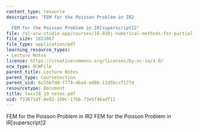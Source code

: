 ```yaml
---
content_type: resource
description: 'FEM for the Poisson Problem in IR2

  FEM for the Poisson Problem in IR[superscript]2'
file: /ol-ocw-studio-app/courses/16-920j-numerical-methods-for-partial-differential-equations-sma-5212-spring-2003/f33671df8e82180c17bb73e5f46adf11_lecs18_19_notes.pdf
file_size: 1653867
file_type: application/pdf
learning_resource_types:
- Lecture Notes
license: https://creativecommons.org/licenses/by-nc-sa/4.0/
ocw_type: OCWFile
parent_title: Lecture Notes
parent_type: CourseSection
parent_uid: 6c55b7dd-f774-4ba4-ed0b-11d5bccf1779
resourcetype: Document
title: lecs18_19_notes.pdf
uid: f33671df-8e82-180c-17bb-73e5f46adf11
---
```

FEM for the Poisson Problem in IR2
FEM for the Poisson Problem in IR[superscript]2